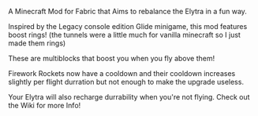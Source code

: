 A Minecraft Mod for Fabric that Aims to rebalance the Elytra in a fun way.

Inspired by the Legacy console edition Glide minigame, this mod features boost rings! (the tunnels were a little much for vanilla minecraft so I just made them rings)

These are multiblocks that boost you when you fly above them!

Firework Rockets now have a cooldown and their cooldown increases slightly per flight durration but not enough to make the upgrade useless.

Your Elytra will also recharge durrability when you're not flying.
Check out the Wiki for more Info!
